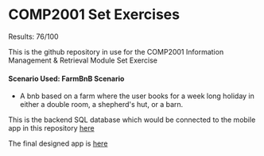 # COMP2001 Set Exercises

Results: 76/100

This is the github repository in use for the COMP2001 Information Management &amp; Retrieval Module Set Exercise

#### Scenario Used: FarmBnB Scenario

* A bnb based on a farm where the user books for a week long holiday in either a double room, a shepherd's hut, or a barn.

This is the backend SQL database which would be connected to the mobile app in this repository [here](https://github.com/Parker06/COMP2000-Mobile-Dev-Projects/tree/main/Set%20Exercises) 

The final designed app is [here](https://github.com/Parker06/COMP2000-Mobile-Dev-Projects/tree/main/Mockups) 
